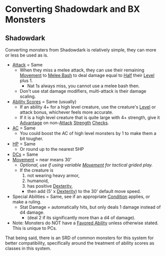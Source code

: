 # Converting Shadowdark and BX Monsters

## Shadowdark

Converting monsters from Shadowdark is relatively simple, they can more or less be used as is.

- [Attack](../../Game%20Procedures/Attack.md) = Same
	- When they miss a melee attack, they can use their remaining [Movement](../../Game%20Procedures/Movement.md) to [Melee Bash](../../Game%20Procedures/Melee%20Attack.md#Melee%20Bash) to deal damage equal to [Half](../../Foreword/Rule%20for%20rules.md#Halving) their [Level](../../Player%20Characters/Derived%20Statistics/Level.md) plus 1.
		- Nat 1s always miss, you cannot use a melee bash then.
	- Don't use stat damage modifiers, multi-attack is their damage scaling.
- [Ability Scores](../../Player%20Characters/Chosen%20Statistics/Ability%20Scores.md) = Same (usually)
	- If an ability 4+ for a high level creature, use the creature's [Level](../../Player%20Characters/Derived%20Statistics/Level.md) or attack bonus, whichever feels more accurate.
	- If it is a high level creature that is quite large with 4+ strength, give it [Advantage](../../Game%20Procedures/Dice%20Rolls/Advantage.md) on non-[Attack](../../Game%20Procedures/Attack.md) [Strength](../../Player%20Characters/Chosen%20Statistics/Strength.md) [Checks](../../Game%20Procedures/Check.md).
- [AC](../../Player%20Characters/Derived%20Statistics/Armor%20Class.md) = Same
	- You could boost the AC of high level monsters by 1 to make them a bit tougher.
- [HP](../../Player%20Characters/Derived%20Statistics/Health%20Points.md) = Same
	- Or round up to the nearest 5HP
- [DCs](../../Game%20Procedures/DC.md) = Same
- [Movement](../../Game%20Procedures/Movement.md) = near means 30'
	- *Optional, use if using variable [Movement](../../Game%20Procedures/Movement.md) for tactical grided play.*
	- If the creature is
		1. not wearing heavy armor,
		2. humanoid,
		3. has positive [Dexterity](../../Player%20Characters/Chosen%20Statistics/Dexterity.md),
		- then add (5' x [Dexterity](../../Player%20Characters/Chosen%20Statistics/Dexterity.md)) to the 30' default move speed.
- Special Abilities = Same, see if an appropriate [Condition](../../Conditions/!Conditions.md) applies, or make a ruling.
	- Stat Damage = automatically hits, but only deals 1 damage instead of d4 damage.
		- (deal 2 if its significantly more than a d4 of damage).
- Note: Monsters do NOT have a [Favored Ability](../../Player%20Characters/Favored%20Ability.md) unless otherwise stated. This is unique to PCs.

That being said, there is an SRD of common monsters for this system for better compatibility, specifically around the treatment of ability scores as classes in this system.
